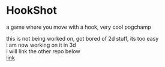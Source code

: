 # HookShot
a game where you move with a hook, very cool pogchamp

this is not being worked on, got bored of 2d stuff, its too easy<br>
i am now working on it in 3d<br>
i will link the other repo below<br>
[link](https://github.com/crypticC0der/HookShot3D)
